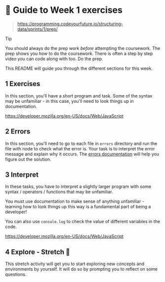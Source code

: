 # 🧭 Guide to Week 1 exercises

> https://programming.codeyourfuture.io/structuring-data/sprints/1/prep/

> [!TIP]
> You should always do the prep work _before_ attempting the coursework.
> The prep shows you _how_ to do the coursework.
> There is often a step by step video you can code along with too.
> Do the prep.

This README will guide you through the different sections for this week.

## 1 Exercises

In this section, you'll have a short program and task. Some of the syntax may be unfamiliar - in this case, you'll need to look things up in documentation. 

https://developer.mozilla.org/en-US/docs/Web/JavaScript

## 2 Errors

In this section, you'll need to go to each file in `errors` directory and run the file with node to check what the error is. Your task is to interpret the error message and explain why it occurs. The [errors documentation](https://developer.mozilla.org/en-US/docs/Web/JavaScript/Reference/Errors) will help you figure out the solution.

## 3 Interpret

In these tasks, you have to interpret a slightly larger program with some syntax / operators / functions that may be unfamiliar.

You must use documentation to make sense of anything unfamiliar - learning how to look things up this way is a fundamental part of being a developer!

You can also use `console.log` to check the value of different variables in the code.

https://developer.mozilla.org/en-US/docs/Web/JavaScript 

## 4 Explore - Stretch 💪

This stretch activity will get you to start exploring new concepts and environments by yourself. It will do so by prompting you to reflect on some questions.


